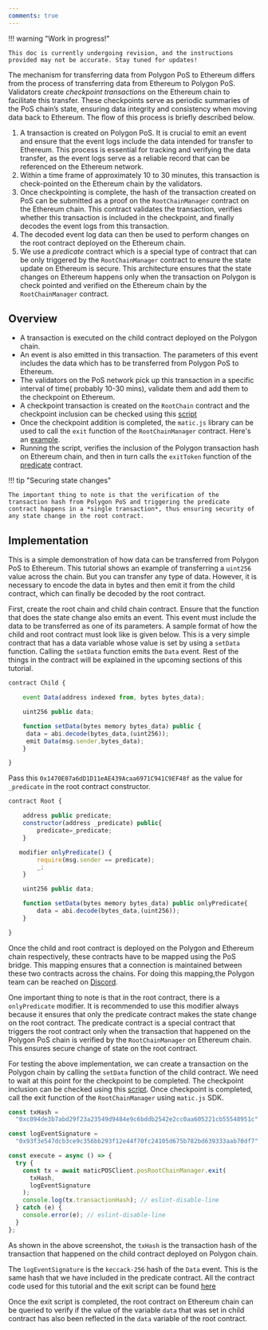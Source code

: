 ```yaml
---
comments: true
---
```


!!! warning "Work in progress!"

    This doc is currently undergoing revision, and the instructions provided may not be accurate. Stay tuned for updates!

The mechanism for transferring data from Polygon PoS to Ethereum differs from the process of transferring data from Ethereum to Polygon PoS. Validators create *checkpoint transactions* on the Ethereum chain to facilitate this transfer. These checkpoints serve as periodic summaries of the PoS chain’s state, ensuring data integrity and consistency when moving data back to Ethereum. The flow of this process is briefly described below.

1. A transaction is created on Polygon PoS. It is crucial to emit an event and ensure that the event logs include the data intended for transfer to Ethereum. This process is essential for tracking and verifying the data transfer, as the event logs serve as a reliable record that can be referenced on the Ethereum network.
2. Within a time frame of approximately 10 to 30 minutes, this transaction is check-pointed on the Ethereum chain by the validators. 
3. Once checkpointing is complete, the hash of the transaction created on PoS can be submitted as a proof on the `RootChainManager` contract on the Ethereum chain. This contract validates the transaction, verifies whether this transaction is included in the checkpoint, and finally decodes the event logs from this transaction.
4. The decoded event log data can then be used to perform changes on the root contract deployed on the Ethereum chain.
5. We use a *predicate* contract which is a special type of contract that can be only triggered by the `RootChainManager` contract to ensure the state update on Ethereum is secure. This architecture ensures that the state changes on Ethereum happens only when the transaction on Polygon is check pointed and verified on the Ethereum chain by the `RootChainManager` contract.

## Overview

- A transaction is executed on the child contract deployed on the Polygon chain.
- An event is also emitted in this transaction. The parameters of this event includes the data which has to be transferred from Polygon PoS to Ethereum.
- The validators on the PoS network pick up this transaction in a specific interval of time( probably 10-30 mins), validate them and add them to the checkpoint on Ethereum.
- A checkpoint transaction is created on the `RootChain` contract and the checkpoint inclusion can be checked using this [script](https://github.com/rahuldamodar94/matic-learn-pos/blob/transfer-matic-ethereum/script/check-checkpoint.js)
- Once the checkpoint addition is completed, the `matic.js` library can be used to call the `exit` function of the `RootChainManager` contract. Here's an [example](https://github.com/rahuldamodar94/matic-learn-pos/blob/transfer-matic-ethereum/script/exit.js).
- Running the script, verifies the inclusion of the Polygon transaction hash on Ethereum chain, and then in turn calls the `exitToken` function of the [predicate](https://github.com/rahuldamodar94/matic-learn-pos/blob/transfer-matic-ethereum/contracts/CustomPredicate.sol) contract.

!!! tip "Securing state changes" 

    The important thing to note is that the verification of the transaction hash from Polygon PoS and triggering the predicate contract happens in a *single transaction*, thus ensuring security of any state change in the root contract.

## Implementation

This is a simple demonstration of how data can be transferred from Polygon PoS to Ethereum. This tutorial shows an example of transferring a `uint256` value across the chain. But you can transfer any type of data. However, it is necessary to encode the data in bytes and then emit it from the child contract, which can finally be decoded by the root contract.

First, create the root chain and child chain contract. Ensure that the function that does the state change also emits an event. This event must include the data to be transferred as one of its parameters. A sample format of how the child and root contract must look like is given below. This is a very simple contract that has a data variable whose value is set by using a `setData` function. Calling the `setData` function emits the `Data` event. Rest of the things in the contract will be explained in the upcoming sections of this tutorial.

```jsx title="Child contract"
contract Child {

    event Data(address indexed from, bytes bytes_data);

    uint256 public data;

    function setData(bytes memory bytes_data) public {
     data = abi.decode(bytes_data,(uint256));
     emit Data(msg.sender,bytes_data);
    }

}
```

Pass this `0x1470E07a6dD1D11eAE439Acaa6971C941C9EF48f` as the value for `_predicate` in the root contract constructor.

```jsx title="Root contract"
contract Root {

    address public predicate;
    constructor(address _predicate) public{
        predicate=_predicate;
    }

   modifier onlyPredicate() {
        require(msg.sender == predicate);
        _;
    }

    uint256 public data;

    function setData(bytes memory bytes_data) public onlyPredicate{
        data = abi.decode(bytes_data,(uint256));
    }

}
```

Once the child and root contract is deployed on the Polygon and Ethereum chain respectively, these contracts have to be mapped using the PoS bridge. This mapping ensures that a connection is maintained between these two contracts across the chains. For doing this mapping,the Polygon team can be reached on [Discord](https://discord.com/invite/0xPolygonCommunity).

One important thing to note is that in the root contract, there is a `onlyPredicate` modifier. It is recommended to use this modifier always because it ensures that only the predicate contract makes the state change on the root contract. The predicate contract is a special contract that triggers the root contract only when the transaction that happened on the Polygon PoS chain is verified by the `RootChainManager` on Ethereum chain. This ensures secure change of state on the root contract.

For testing the above implementation, we can create a transaction on the Polygon chain by calling the `setData` function of the child contract. We need to wait at this point for the checkpoint to be completed. The checkpoint inclusion can be checked using this [script](https://github.com/rahuldamodar94/matic-learn-pos/blob/transfer-matic-ethereum/script/check-checkpoint.js). Once checkpoint is completed, call the exit function of the `RootChainManager` using `matic.js` SDK.

```jsx
const txHash =
  "0xc094de3b7abd29f23a23549d9484e9c6bddb2542e2cc0aa605221cb55548951c";

const logEventSignature =
  "0x93f3e547dcb3ce9c356bb293f12e44f70fc24105d675b782bd639333aab70df7";

const execute = async () => {
  try {
    const tx = await maticPOSClient.posRootChainManager.exit(
      txHash,
      logEventSignature
    );
    console.log(tx.transactionHash); // eslint-disable-line
  } catch (e) {
    console.error(e); // eslint-disable-line
  }
};
```

As shown in the above screenshot, the `txHash` is the transaction hash of the transaction that happened on the child contract deployed on Polygon chain.

The `logEventSignature` is the `keccack-256` hash of the `Data` event. This is the same hash that we have included in the predicate contract. All the contract code used for this tutorial and the exit script can be found [here](https://github.com/rahuldamodar94/matic-learn-pos/tree/transfer-matic-ethereum)

Once the exit script is completed, the root contract on Ethereum chain can be queried to verify if the value of the variable `data` that was set in child contract has also been reflected in the `data` variable of the root contract.
